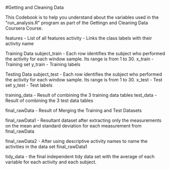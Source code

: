#Getting and Cleaning Data

This Codebook is to help you understand about the variables used in the "run_analysis.R" program as part of the Gettingn and Cleaning Data Coursera Course.

features - List of all features
activity - Links the class labels with their activity name

Training Data
subject_train - Each row identifies the subject who performed the activity for each window sample. Its range is from 1 to 30. 
x_train - Training set
y_train - Training labels

Testing Data
subject_test - Each row identifies the subject who performed the activity for each window sample. Its range is from 1 to 30. 
x_test - Test set
y_test - Test labels

training_data - Result of combining the 3 training data tables
test_data - Result of combining the 3 test data tables

final_rawData - Result of Merging the Training and Test Datasets

final_rawData1 - Resultant dataset after extracting only the measurements on the mean and standard deviation for each measurement from final_rawData

final_rawData2 - After using descriptive activity names to name the activities in the data set final_rawData1

tidy_data - the final independent tidy data set with the average of each variable for each activity and each subject.
